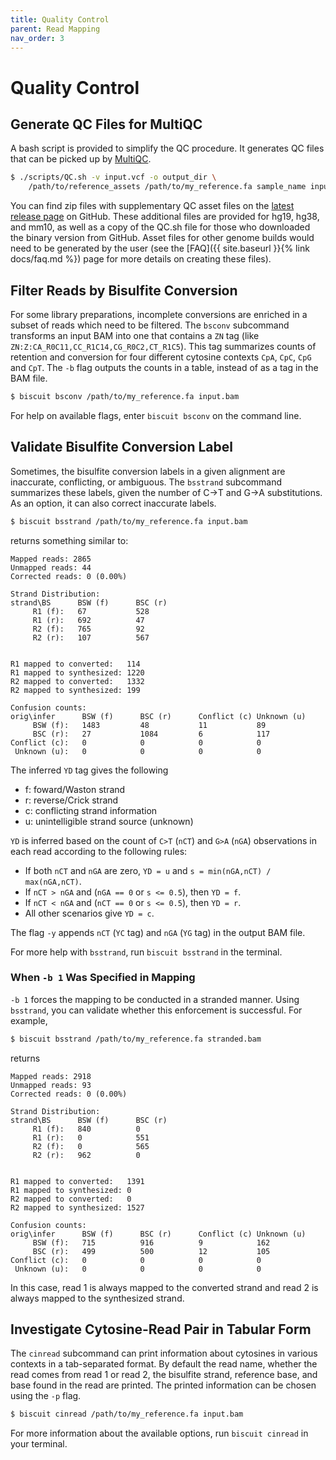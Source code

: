 ```yaml
---
title: Quality Control
parent: Read Mapping
nav_order: 3
---
```


# Quality Control

## Generate QC Files for MultiQC

A bash script is provided to simplify the QC procedure. It generates QC
files that can be picked up by [MultiQC](https://multiqc.info/).
```bash
$ ./scripts/QC.sh -v input.vcf -o output_dir \
    /path/to/reference_assets /path/to/my_reference.fa sample_name input.bam
```
You can find zip files with supplementary QC asset files on the 
[latest release page](https://github.com/huishenlab/biscuit/releases/latest) on
GitHub. These additional files are provided for hg19, hg38, and mm10, as well as
a copy of the QC.sh file for those who downloaded the binary version from
GitHub. Asset files for other genome builds would need to be generated by the
user (see the [FAQ]({{ site.baseurl }}{% link docs/faq.md %}) page for more
details on creating these files).

## Filter Reads by Bisulfite Conversion

For some library preparations, incomplete conversions are enriched in a subset
of reads which need to be filtered. The `bsconv` subcommand transforms an input
BAM into one that contains a `ZN` tag (like
`ZN:Z:CA_R0C11,CC_R1C14,CG_R0C2,CT_R1C5`). This tag summarizes counts of
retention and conversion for four different cytosine contexts `CpA`, `CpC`,
`CpG` and `CpT`. The `-b` flag outputs the counts in a table, instead of as a
tag in the BAM file.
```bash
$ biscuit bsconv /path/to/my_reference.fa input.bam
```

For help on available flags, enter `biscuit bsconv` on the command line.

## Validate Bisulfite Conversion Label

Sometimes, the bisulfite conversion labels in a given alignment are inaccurate,
conflicting, or ambiguous. The `bsstrand` subcommand summarizes these labels,
given the number of C&#8594;T and G&#8594;A substitutions. As an option, it can
also correct inaccurate labels.
```bash
$ biscuit bsstrand /path/to/my_reference.fa input.bam
```
returns something similar to:
```
Mapped reads: 2865
Unmapped reads: 44
Corrected reads: 0 (0.00%)

Strand Distribution:
strand\BS      BSW (f)      BSC (r)
     R1 (f):   67           528
     R1 (r):   692          47
     R2 (f):   765          92
     R2 (r):   107          567


R1 mapped to converted:   114
R1 mapped to synthesized: 1220
R2 mapped to converted:   1332
R2 mapped to synthesized: 199

Confusion counts:
orig\infer      BSW (f)      BSC (r)      Conflict (c) Unknown (u)
     BSW (f):   1483         48           11           89
     BSC (r):   27           1084         6            117
Conflict (c):   0            0            0            0
 Unknown (u):   0            0            0            0
```

The inferred `YD` tag gives the following
  - f: foward/Waston strand
  - r: reverse/Crick strand
  - c: conflicting strand information
  - u: unintelligible strand source (unknown)

`YD` is inferred based on the count of `C>T` (`nCT`) and `G>A` (`nGA`)
observations in each read according to the following rules:

  - If both `nCT` and `nGA` are zero, `YD = u` and `s = min(nGA,nCT) / max(nGA,nCT)`.
  - If `nCT > nGA` and (`nGA == 0` or `s <= 0.5`), then `YD = f`.
  - If `nCT < nGA` and (`nCT == 0` or `s <= 0.5`), then `YD = r`.
  - All other scenarios give `YD = c`.

The flag `-y` appends `nCT` (`YC` tag) and `nGA` (`YG` tag) in the output BAM
file.

For more help with `bsstrand`, run `biscuit bsstrand` in the terminal.

### When `-b 1` Was Specified in Mapping

`-b 1` forces the mapping to be conducted in a stranded manner. Using `bsstrand`,
you can validate whether this enforcement is successful. For example,
```bash
$ biscuit bsstrand /path/to/my_reference.fa stranded.bam
```
returns
```
Mapped reads: 2918
Unmapped reads: 93
Corrected reads: 0 (0.00%)

Strand Distribution:
strand\BS      BSW (f)      BSC (r)
     R1 (f):   840          0
     R1 (r):   0            551
     R2 (f):   0            565
     R2 (r):   962          0


R1 mapped to converted:   1391
R1 mapped to synthesized: 0
R2 mapped to converted:   0
R2 mapped to synthesized: 1527

Confusion counts:
orig\infer      BSW (f)      BSC (r)      Conflict (c) Unknown (u)
     BSW (f):   715          916          9            162
     BSC (r):   499          500          12           105
Conflict (c):   0            0            0            0
 Unknown (u):   0            0            0            0
```
In this case, read 1 is always mapped to the converted strand and read 2 is
always mapped to the synthesized strand.

## Investigate Cytosine-Read Pair in Tabular Form

The `cinread` subcommand can print information about cytosines in various
contexts in a tab-separated format. By default the read name, whether the read
comes from read 1 or read 2, the bisulfite strand, reference base, and base
found in the read are printed. The printed information can be chosen using the
`-p` flag.

```bash
$ biscuit cinread /path/to/my_reference.fa input.bam
```

For more information about the available options, run `biscuit cinread` in your
terminal.
